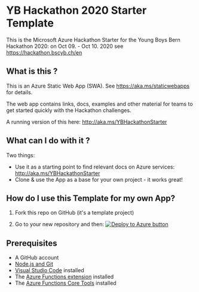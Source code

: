 # YB Hackathon 2020 Starter Template

This is the Microsoft Azure Hackathon Starter for the Young Boys Bern Hackathon 2020: 
on Oct 09. - Oct 10. 2020
see https://hackathon.bscyb.ch/en


## What is this ?

This is an Azure Static Web App (SWA). 
See https://aka.ms/staticwebapps for details.


The web app contains links, docs, examples and other material for teams to get started quickly with the Hackathon challenges.

A running version of this here: http://aka.ms/YBHackathonStarter



## What can I do with it ?

Two things:
* Use it as a starting point to find relevant docs on Azure services: http://aka.ms/YBHackathonStarter
* Clone & use the App as a base for your own project - it works great!

## How do I use this Template for my own App?

1. Fork this repo on GitHub (it's a template project)

2. Go to your new repository and then: 
[![Deploy to Azure button](https://aka.ms/deploytoazurebutton)](https://portal.azure.com/?feature.customportal=false#create/Microsoft.StaticApp)



## Prerequisites

- A GitHub account
- [Node.js and Git](https://nodejs.org/)
- [Visual Studio Code](https://code.visualstudio.com/) installed
- The [Azure Functions extension](https://marketplace.visualstudio.com/items?itemName=ms-azuretools.vscode-azurefunctions) installed
- The [Azure Functions Core Tools](https://docs.microsoft.com/azure/azure-functions/functions-run-local) installed

